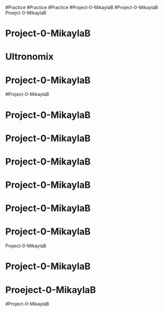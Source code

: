 #Practice
#Practice
#Practice
#Project-0-MikaylaB
#Project-0-MikaylaB
Proejct-0-MikaylaB
# Project-0-MikaylaB
# Ultronomix
# Project-0-MikaylaB
#Project-0-MikaylaB
# Project-0-MikaylaB
# Project-0-MikaylaB
# Project-0-MikaylaB
# Project-0-MikaylaB
# Project-0-MikaylaB
# Project-0-MikaylaB
 Project-0-MikaylaB
# Project-0-MikaylaB
# Proeject-0-MikaylaB
#Project-0-MikaylaB
